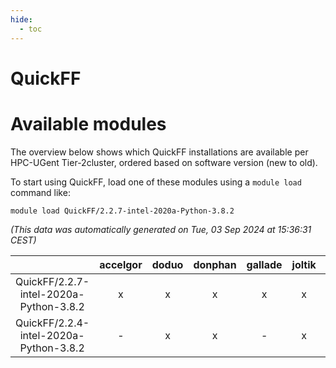 ```yaml
---
hide:
  - toc
---
```


QuickFF
=======

# Available modules


The overview below shows which QuickFF installations are available per HPC-UGent Tier-2cluster, ordered based on software version (new to old).

To start using QuickFF, load one of these modules using a `module load` command like:

```shell
module load QuickFF/2.2.7-intel-2020a-Python-3.8.2
```

*(This data was automatically generated on Tue, 03 Sep 2024 at 15:36:31 CEST)*  

| |accelgor|doduo|donphan|gallade|joltik|shinx|skitty|
| :---: | :---: | :---: | :---: | :---: | :---: | :---: | :---: |
|QuickFF/2.2.7-intel-2020a-Python-3.8.2|x|x|x|x|x|-|x|
|QuickFF/2.2.4-intel-2020a-Python-3.8.2|-|x|x|-|x|-|x|
